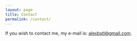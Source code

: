 ```yaml
---
layout: page
title: Contact
permalink: /contact/
---
```

If you wish to contact me, my e-mail is: [alexbstl@gmail.com](mailto:alexbstl@gmail.com).
